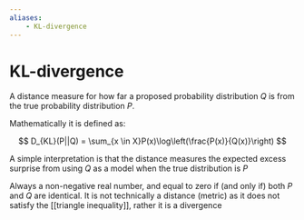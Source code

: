 ```yaml
---
aliases:
    - KL-divergence
---
```


# KL-divergence

A distance measure for how far a proposed probability distribution $Q$ is from the true probability distribution $P$.

Mathematically it is defined as:

$$
D_{KL}(P||Q) = \sum_{x \in X}P(x)\log\left(\frac{P(x)}{Q(x)}\right)
$$

A simple interpretation is that the distance measures the expected excess surprise from using $Q$ as a model when the true distribution is $P$

Always a non-negative real number, and equal to zero if (and only if) both $P$ and $Q$ are identical. It is not technically a distance (metric) as it does not satisfy the [[triangle inequality]], rather it is a divergence